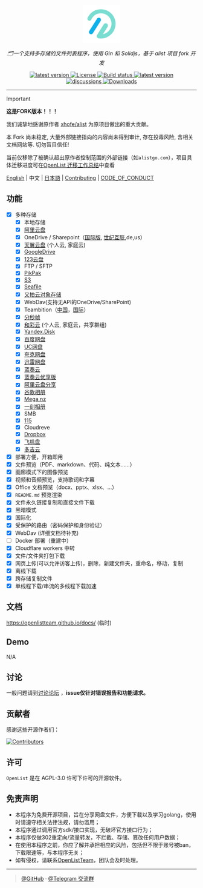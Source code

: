 <div align="center">
  <img width="100px" alt="logo" src="https://raw.githubusercontent.com/OpenListTeam/Logo/main/OpenList.svg"/></a>
  <p><em>🗂一个支持多存储的文件列表程序，使用 Gin 和 Solidjs，基于 alist 项目 fork 开发</em></p>
<div>
  <a href="https://goreportcard.com/report/github.com/OpenListTeam/OpenList/v3">
    <img src="https://goreportcard.com/badge/github.com/OpenListTeam/OpenList/v3" alt="latest version" />
  </a>
  <a href="https://github.com/OpenListTeam/OpenList/blob/main/LICENSE">
    <img src="https://img.shields.io/github/license/OpenListTeam/OpenList" alt="License" />
  </a>
  <a href="https://github.com/OpenListTeam/OpenList/actions?query=workflow%3ABuild">
    <img src="https://img.shields.io/github/actions/workflow/status/OpenListTeam/OpenList/build.yml?branch=main" alt="Build status" />
  </a>
  <a href="https://github.com/OpenListTeam/OpenList/releases">
    <img src="https://img.shields.io/github/release/OpenListTeam/OpenList" alt="latest version" />
  </a>
</div>
<div>
  <a href="https://github.com/OpenListTeam/OpenList/discussions">
    <img src="https://img.shields.io/github/discussions/OpenListTeam/OpenList?color=%23ED8936" alt="discussions" />
  </a>
  <a href="https://github.com/OpenListTeam/OpenList/releases">
    <img src="https://img.shields.io/github/downloads/OpenListTeam/OpenList/total?color=%239F7AEA&logo=github" alt="Downloads" />
  </a>
</div>
</div>

---

> [!IMPORTANT]
>
> **这是FORK版本！！！**
>
> 我们诚挚地感谢原作者 [xhofe/alist](https://github.com/xhofe/alist) 为原项目做出的重大贡献。
>
> 本 Fork 尚未稳定, 大量外部链接指向的内容尚未得到审计, 存在投毒风险, 含相关文档网站等. 切勿盲目信任!
>
> 当前仅移除了被确认超出原作者控制范围的外部链接（如`alistgo.com`），项目具体迁移进度可在[OpenList 迁移工作总结](https://github.com/OpenListTeam/OpenList/issues/6)中查看

[English](./README.md) | 中文 | [日本語](./README_ja.md) | [Contributing](./CONTRIBUTING.md) | [CODE_OF_CONDUCT](./CODE_OF_CONDUCT.md)

## 功能

- [x] 多种存储
    - [x] 本地存储
    - [x] [阿里云盘](https://www.alipan.com/)
    - [x] OneDrive / Sharepoint（[国际版](https://www.office.com/), [世纪互联](https://portal.partner.microsoftonline.cn),de,us）
    - [x] [天翼云盘](https://cloud.189.cn) (个人云, 家庭云)
    - [x] [GoogleDrive](https://drive.google.com/)
    - [x] [123云盘](https://www.123pan.com/)
    - [x] FTP / SFTP
    - [x] [PikPak](https://www.mypikpak.com/)
    - [x] [S3](https://aws.amazon.com/cn/s3/)
    - [x] [Seafile](https://seafile.com/)
    - [x] [又拍云对象存储](https://www.upyun.com/products/file-storage)
    - [x] WebDav(支持无API的OneDrive/SharePoint)
    - [x] Teambition（[中国](https://www.teambition.com/ )，[国际](https://us.teambition.com/ )）
    - [x] [分秒帧](https://www.mediatrack.cn/)
    - [x] [和彩云](https://yun.139.com/) (个人云, 家庭云，共享群组)
    - [x] [Yandex.Disk](https://disk.yandex.com/)
    - [x] [百度网盘](http://pan.baidu.com/)
    - [x] [UC网盘](https://drive.uc.cn)
    - [x] [夸克网盘](https://pan.quark.cn)
    - [x] [迅雷网盘](https://pan.xunlei.com)
    - [x] [蓝奏云](https://www.lanzou.com/)
    - [x] [蓝奏云优享版](https://www.ilanzou.com/)
    - [x] [阿里云盘分享](https://www.alipan.com/)
    - [x] [谷歌相册](https://photos.google.com/)
    - [x] [Mega.nz](https://mega.nz)
    - [x] [一刻相册](https://photo.baidu.com/)
    - [x] SMB
    - [x] [115](https://115.com/)
    - [X] Cloudreve
    - [x] [Dropbox](https://www.dropbox.com/)
    - [x] [飞机盘](https://www.feijipan.com/)
    - [x] [多吉云](https://www.dogecloud.com/product/oss)
- [x] 部署方便，开箱即用
- [x] 文件预览（PDF、markdown、代码、纯文本……）
- [x] 画廊模式下的图像预览
- [x] 视频和音频预览，支持歌词和字幕
- [x] Office 文档预览（docx、pptx、xlsx、...）
- [x] `README.md` 预览渲染
- [x] 文件永久链接复制和直接文件下载
- [x] 黑暗模式
- [x] 国际化
- [x] 受保护的路由（密码保护和身份验证）
- [x] WebDav (详细文档待补充)
- [ ] Docker 部署（重建中）
- [x] Cloudflare workers 中转
- [x] 文件/文件夹打包下载
- [x] 网页上传(可以允许访客上传)，删除，新建文件夹，重命名，移动，复制
- [x] 离线下载
- [x] 跨存储复制文件
- [x] 单线程下载/串流的多线程下载加速

## 文档

<https://openlistteam.github.io/docs/> (临时)

## Demo

N/A

## 讨论

一般问题请到[讨论论坛](https://github.com/OpenListTeam/OpenList/discussions) ，**issue仅针对错误报告和功能请求。**

## 贡献者

感谢这些开源作者们：

[![Contributors](https://contrib.rocks/image?repo=OpenListTeam/OpenList)](https://github.com/OpenListTeam/OpenList/graphs/contributors)

## 许可

`OpenList` 是在 AGPL-3.0 许可下许可的开源软件。

## 免责声明
- 本程序为免费开源项目，旨在分享网盘文件，方便下载以及学习golang，使用时请遵守相关法律法规，请勿滥用；
- 本程序通过调用官方sdk/接口实现，无破坏官方接口行为；
- 本程序仅做302重定向/流量转发，不拦截、存储、篡改任何用户数据；
- 在使用本程序之前，你应了解并承担相应的风险，包括但不限于账号被ban，下载限速等，与本程序无关；
- 如有侵权，请联系[OpenListTeam](https://github.com/OpenListTeam)，团队会及时处理。

---

> [@GitHub](https://github.com/OpenListTeam) · [@Telegram 交流群]( https://t.me/OpenListTeam)
